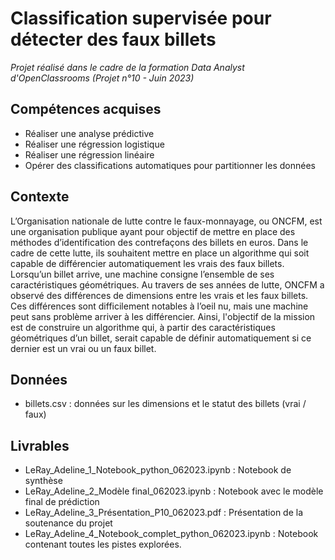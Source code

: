 # Classification supervisée pour détecter des faux billets

 _Projet réalisé dans le cadre de la formation Data Analyst d'OpenClassrooms (Projet n°10 - Juin 2023)_

 ## Compétences acquises
* Réaliser une analyse prédictive
* Réaliser une régression logistique
* Réaliser une régression linéaire
* Opérer des classifications automatiques pour partitionner les données

## Contexte
L’Organisation nationale de lutte contre le faux-monnayage, ou ONCFM, est une organisation publique ayant pour objectif de mettre en place des méthodes d’identification des contrefaçons des billets en euros. Dans le cadre de cette lutte, ils souhaitent mettre en place un algorithme qui soit capable de différencier automatiquement les vrais des faux billets.
Lorsqu’un billet arrive, une machine consigne l’ensemble de ses caractéristiques géométriques. Au travers de ses années de lutte, ONCFM a observé des différences de dimensions entre les vrais et les faux billets. Ces différences sont difficilement notables à l’oeil nu, mais une machine peut sans problème arriver à les différencier.
Ainsi, l'objectif de la mission est de construire un algorithme qui, à partir des caractéristiques géométriques d’un billet, serait capable de définir automatiquement si ce dernier est un vrai ou un faux billet.

## Données
* billets.csv : données sur les dimensions et le statut des billets (vrai / faux)

## Livrables
* LeRay_Adeline_1_Notebook_python_062023.ipynb : Notebook de synthèse
* LeRay_Adeline_2_Modèle final_062023.ipynb : Notebook avec le modèle final de prédiction
* LeRay_Adeline_3_Présentation_P10_062023.pdf : Présentation de la soutenance du projet
* LeRay_Adeline_4_Notebook_complet_python_062023.ipynb : Notebook contenant toutes les pistes explorées.


